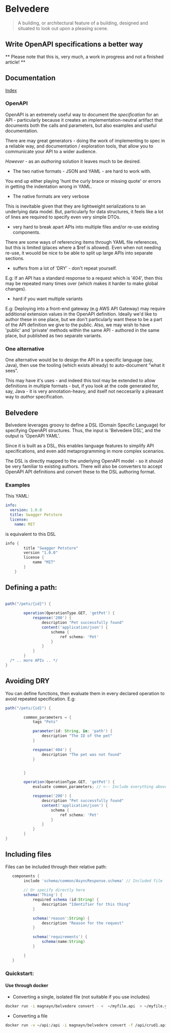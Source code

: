 # Belvedere

> A building, or architectural feature of a building, designed and situated to look out upon a pleasing scene.

## Write OpenAPI specifications a better way

** Please note that this is, very much, a work in progress and not a finished article! **

## Documentation
[Index](docs/README.md)


### OpenAPI

OpenAPI is an extremely useful way to document the _specification_ for an API - particularly because it creates an implementation-neutral artifact that documents both the calls and parameters, but also examples and useful documentation.

There are may great generators - doing the work of implementing to spec in a reliable way, and documentation / exploration tools, that allow you to communicate your API to a wider audience.

*However* - as an _authoring_ solution it leaves much to be desired. 

- The two native formats - JSON and YAML - are hard to work with.

You end up either playing 'hunt the curly brace or missing quote' or errors in getting the indentation wrong in YAML.

- The native formats are very verbose

This is inevitable given that they are lightweight serializations to an underlying data model. But, particularly for data structures, it feels like a lot of lines are required to specify even very simple DTOs.

- very hard to break apart APIs into multiple files and/or re-use existing components. 

There are some ways of referencing items through YAML file references, but this is limited (places where a $ref is allowed). Even when not needing re-use, it wouold be nice to be able to split up large APIs into separate sections.

- suffers from a lot of 'DRY' - don't repeat yourself. 

E.g: If an API has a standard response to a request which is '404', then this may be repeated many times over (which makes it harder to make global changes).

- hard if you want multiple variants

E.g: Deploying into a front-end gateway (e.g AWS API Gateway) may require additional extension values in the OpenAPI definition. Ideally we'd like to author these in one place, but we don't particularly want these to be a part of the API definition we give to the public. Also, we may wish to have 'public' and 'private' methods within the same API - authored in the same place, but published as two separate variants.

### One alternative

One alternative would be to design the API in a specific language (say, Java), then use the tooling (which exists already) to auto-document "what it sees".

This may have it's uses - and indeed this tool may be extended to allow definitions in multiple formats - but, if you look at the code generated for, say, Java - it is very annotation-heavy, and itself not neccesarily a pleasant way to _author_ specification.

## Belvedere

Belvedere leverages groovy to define a DSL (Domain Specific Language) for specifying OpenAPI structures. Thus, the input is 'Belvedere DSL', and the output is 'OpenAPI YAML'. 

Since it is built as a DSL, this enables language features to simplify API specifications, and even add metaprogramming in more complex scenarios.

The DSL is directly mapped to the underlying OpenAPI model - so it should be very familiar to existing authors. There will also be converters to accept OpenAPI API definitions and convert these to the DSL authoring format.

### Examples

This YAML:
```yaml
info:
  version: 1.0.0
  title: Swagger Petstore
  license:
    name: MIT
```
    
is equivalent to this DSL

```groovy
info {        
        title "Swagger Petstore"
        version "1.0.0"
        license {
            name "MIT"
        }
    }
```    
    
## Defining a path:

```groovy

path("/pets/{id}") {
       
        operation(OperationType.GET, 'getPet') {
            response('200') {
                description "Pet successfully found"
                content('application/json') {
                    schema {
                        ref schema: 'Pet'
                    }
                }
            }
        }
  /* .. more APIs .. */
}
```

## Avoiding DRY

You can define functions, then evaluate them in every declared operation to avoid repeated specification. E.g:

```groovy
path("/pets/{id}") {

        common_parameters = {
            tags "Pets"

            parameter(id: String, in: 'path') {
                description "The ID of the pet"
            }

            response('404') {
                description "The pet was not found"
            }


        }

        operation(OperationType.GET, 'getPet') {
            evaluate common_parameters; // <-- Include everything above

            response('200') {
                description "Pet successfully found"
                content('application/json') {
                    schema {
                        ref schema: 'Pet'
                    }
                }
            }
        }   
}
```

## Including files

Files can be included through their relative path:

```groovy
   components {
        include 'schema/common/AsyncResponse.schema' // Included file
        
        // Or specify directly here
        schema('Thing') {
            required schema (id:String) {
                description "Identifier for this thing"
            }

            schema('reason':String) {
                description "Reason for the request"
            }

            schema('requirements') {
                schema(name:String)
            }

        }
   }
```   

### Quickstart:


#### Use through docker

* Converting a single, isolated file (not suitable if you use includes)

```bash 
docker run -i magnayn/belvedere convert - <  ~/myfile.api  > ~/myfile.yaml
```

* Converting a file

```bash
docker run -v ~/api:/api -i magnayn/belvedere convert -f /api/crud1.api > ~/api/crud1.yaml
```

